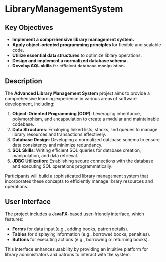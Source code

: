 # LibraryManagementSystem

## Key Objectives
- **Implement a comprehensive library management system.**
- **Apply object-oriented programming principles** for flexible and scalable code.
- **Utilize essential data structures** to optimize library operations.
- **Design and implement a normalized database schema.**
- **Develop SQL skills** for efficient database manipulation.

## Description
The **Advanced Library Management System** project aims to provide a comprehensive learning experience in various areas of software development, including:

1. **Object-Oriented Programming (OOP)**: Leveraging inheritance, polymorphism, and encapsulation to create a modular and maintainable codebase.
2. **Data Structures**: Employing linked lists, stacks, and queues to manage library resources and transactions effectively.
3. **Database Design**: Developing a normalized database schema to ensure data consistency and minimize redundancy.
4. **SQL Skills**: Writing efficient SQL queries for database creation, manipulation, and data retrieval.
5. **JDBC Utilization**: Establishing secure connections with the database and executing SQL operations programmatically.

Participants will build a sophisticated library management system that incorporates these concepts to efficiently manage library resources and operations.

## User Interface
The project includes a **JavaFX**-based user-friendly interface, which features:
- **Forms** for data input (e.g., adding books, patron details).
- **Tables** for displaying information (e.g., borrowed books, penalties).
- **Buttons** for executing actions (e.g., borrowing or returning books).

This interface enhances usability by providing an intuitive platform for library administrators and patrons to interact with the system.
